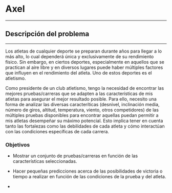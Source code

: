 # Axel

---

## Descripción del problema

---

Los atletas de cualquier deporte se preparan durante años para llegar a lo más alto, lo cual dependerá única y exclusivamente de su rendimiento físico. Sin embargo, en ciertos deportes, especialmente en aquellos que se practican al aire libre y en diversos lugares puede haber múltiples factores que influyen en el rendimiento del atleta. Uno de estos deportes es el atletismo.



Como presidente de un club atletismo, tengo la necesidad de encontrar las mejores pruebas/carreras que se adapten a las características de mis atletas para asegurar el mejor resultado posible. Para ello, necesito una forma de analizar las diversas caracteríticas (desnivel, inclinación media, número de giros, altitud, temperatura, viento, otros competidores) de las múltiples pruebas disponibles para encontrar aquellas puedan permitir a mis atletas desempeñar su máximo potencial. Esto implica tener en cuenta tanto las fortalezas como las debilidades de cada atleta y cómo interactúan con las condiciones específicas de cada carrera.

### Objetivos

- Mostrar un conjunto de pruebas/carreras en función de las características seleccionadas.

- Hacer pequeñas predicciones acerca de las posibilidades de victoria o tiempo a realizar en función de las condiciones de la prueba y del atleta.

- 
